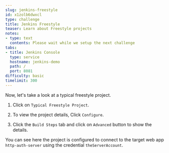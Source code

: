 ```yaml
---
slug: jenkins-freestyle
id: x1zolb6dwxcl
type: challenge
title: Jenkins Freestyle
teaser: Learn about Freestyle projects
notes:
- type: text
  contents: Please wait while we setup the next challenge
tabs:
- title: Jenkins Console
  type: service
  hostname: jenkins-demo
  path: /
  port: 8081
difficulty: basic
timelimit: 300
---
```

Now, let's take a look at a typical freestyle project.

1. Click on `Typical Freestyle Project`.

2. To view the project details, Click `Configure`.

3. Click the `Build Steps` tab and click on `Advanced` button to show the details.

You can see here the project is configured to connect to the target web app `http-auth-server` using the credential `theServerAccount`.
